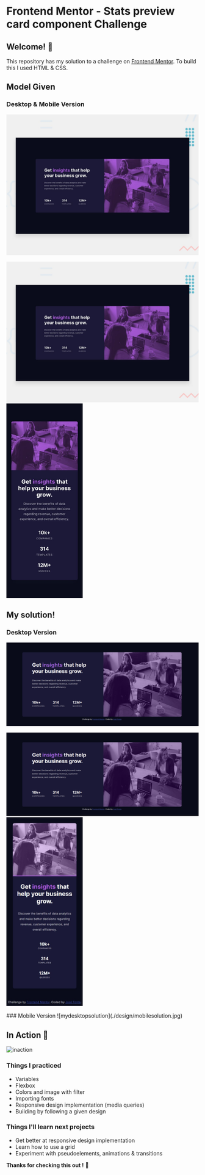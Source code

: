 
# Frontend Mentor - Stats preview card component Challenge
## Welcome! 👋

This repository has my solution to a challenge on <a href="http://frontendmentor.io" target="_blank">Frontend Mentor</a>.
To build this I used HTML & CSS.
## Model Given
### Desktop & Mobile Version 
![Design preview for the Stats preview card component coding challenge](./design/desktop-preview.jpg)
<p float="left">
  <img src="./design/desktop-preview.jpg" width="700" />
  <img src="./design/mobile-design.jpg" width="200" /> 
</p>

## My solution!
### Desktop Version
![mydesktopsolution](./design/mysolutionscreenshot.png)
<p float="left">
  <img src="./design/mysolutionscreenshot.png" width="700" />
  <img src="./design/mobilesolution.jpg" width="200" /> 
</p>
### Mobile Version
![mydesktopsolution](./design/mobilesolution.jpg)

## In Action 🎥
![inaction](https://github.com/josef8/WebJourney-FrontEnd-/blob/main/HTML%2BCSS/2ndProject/design/solution.gif)

### Things I practiced
- Variables
- Flexbox 
- Colors and image with filter 
- Importing fonts
- Responsive design implementation (media queries)
- Building by following a given design 

### Things I'll learn next projects
- Get better at responsive design implementation
- Learn how to use a grid 
- Experiment with pseudoelements, animations & transitions

**Thanks for checking this out !** 🦧
